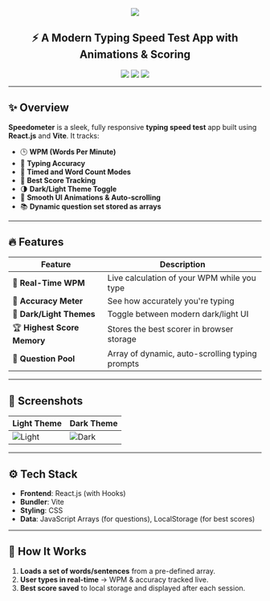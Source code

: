 <!-- Header Banner -->
<p align="center">
  <img src="https://capsule-render.vercel.app/api?type=waving&color=0:00C9FF,100:92FE9D&height=200&section=header&text=🚀%20Speedometer&fontSize=45&fontAlign=50&fontColor=ffffff" />
</p>

<h2 align="center">⚡ A Modern Typing Speed Test App with Animations & Scoring</h2>

<p align="center">
  <img src="https://img.shields.io/badge/Made%20with-React-blue?style=for-the-badge&logo=react" />
  <img src="https://img.shields.io/badge/Bundler-Vite-purple?style=for-the-badge&logo=vite" />
  <img src="https://img.shields.io/badge/Theme-Dark/Light-yellow?style=for-the-badge" />
</p>

---

## ✨ Overview

**Speedometer** is a sleek, fully responsive **typing speed test** app built using **React.js** and **Vite**. It tracks:

- 🕒 **WPM (Words Per Minute)**
- 🎯 **Typing Accuracy**
- 🔁 **Timed and Word Count Modes**
- 💾 **Best Score Tracking**
- 🌗 **Dark/Light Theme Toggle**
- 🎥 **Smooth UI Animations & Auto-scrolling**
- 📚 **Dynamic question set stored as arrays**

---

## 🔥 Features

| Feature              | Description |
|----------------------|-------------|
| 🚀 **Real-Time WPM** | Live calculation of your WPM while you type |
| 🎯 **Accuracy Meter** | See how accurately you're typing |
| 🌙 **Dark/Light Themes** | Toggle between modern dark/light UI |
| 🏆 **Highest Score Memory** | Stores the best scorer in browser storage |
| 📜 **Question Pool** | Array of dynamic, auto-scrolling typing prompts |

---

## 📸 Screenshots

| Light Theme                              | Dark Theme                               |
|-------------------------------------------|-------------------------------------------|
| ![Light](screenshots/light-theme.png)     | ![Dark](screenshots/dark-theme.png)      |

---

## ⚙️ Tech Stack

- **Frontend**: React.js (with Hooks)
- **Bundler**: Vite
- **Styling**: CSS
- **Data**: JavaScript Arrays (for questions), LocalStorage (for best scores)

---

## 🚧 How It Works

1. **Loads a set of words/sentences** from a pre-defined array.
2. **User types in real-time** → WPM & accuracy tracked live.
3. **Best score saved** to local storage and displayed after each session.

